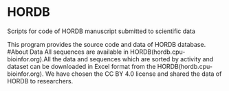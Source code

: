 # HORDB
Scripts for code of HORDB manuscript submitted to scientific data

This program provides the source code and data of HORDB database.
#About Data
All sequences are available in HORDB(hordb.cpu-bioinfor.org).All the data and sequences which are sorted by activity and dataset can be downloaded in Excel format from the HORDB(hordb.cpu-bioinfor.org). We have chosen the CC BY 4.0 license and shared the data of HORDB to researchers.
